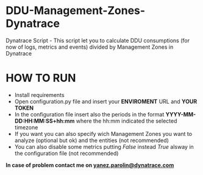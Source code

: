 # DDU-Management-Zones-Dynatrace
Dynatrace Script - This script let you to calculate DDU consumptions (for now of logs, metrics and events) divided by Management Zones in Dynatrace

# HOW TO RUN
* Install requirements
* Open configuration.py file and insert your **ENVIROMENT** URL and **YOUR TOKEN**
* In the configuration file insert also the periods in the format **YYYY-MM-DD:HH:MM:SS+hh:mm** where the hh:mm indicated the selected timezone
* If you want you can also specify wich Management Zones you want to analyze (optional but ok) and the entities (not recommended)
* You can also disable some metrics putting _False_ instead _True_ alsway in the configuration file (not recommended)


**In case of problem contact me on yanez.parolin@dynatrace.com**
